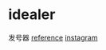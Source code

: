 # idealer
发号器
[reference](https://www.jianshu.com/p/1be3f15cbc57)
[instagram](https://instagram-engineering.com/sharding-ids-at-instagram-1cf5a71e5a5c?gi=f732331b9ef0)
